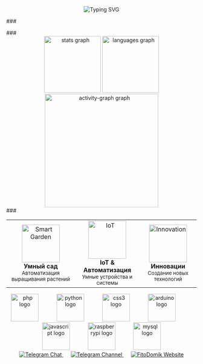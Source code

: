 <div align="center">
  <img src="https://readme-typing-svg.herokuapp.com?font=Fira+Code&weight=500&size=41&pause=1000&color=2EA44F&center=true&vCenter=true&random=false&width=1000&height=100&lines=Вячеслав+Домнин+%7C+Главный+инженер;Изразцов+Илья+%7C+Главный+технолог-механик;Представляют+проект;ФитоДомик" alt="Typing SVG" />
</div>
<p align="left"></p>
###
<p align="left"></p>
###
<div align="center">
  <img src="https://github-readme-stats.vercel.app/api?username=Legenda658&hide_title=true&hide_rank=false&show_icons=true&include_all_commits=true&count_private=true&disable_animations=false&theme=dark&locale=en&hide_border=true&order=1" height="150" alt="stats graph"  />
  <img src="https://github-readme-stats.vercel.app/api/top-langs?username=Legenda658&locale=en&hide_title=true&layout=compact&card_width=320&langs_count=5&theme=dark&hide_border=true&order=2" height="150" alt="languages graph"  />
  <img src="https://github-readme-activity-graph.vercel.app/graph?username=Legenda658&radius=16&theme=nord&area=true&order=5&hide_border=true&hide_title=true&bg_color=0D1117&color=C9D1D9&line=2EA44F&area_color=2EA44F&point=59eb15" height="300" alt="activity-graph graph"  />
</div>
###
<p align="left"></p>
<div align="center">
  <table>
    <tr>
      <td align="center">
        <img src="https://cdn-icons-png.flaticon.com/512/1995/1995574.png" width="100px;" alt="Smart Garden"/>
        <br />
        <b>Умный сад</b>
        <br />
        <sub>Автоматизация выращивания растений</sub>
      </td>
      <td align="center">
        <img src="https://cdn-icons-png.flaticon.com/512/2103/2103633.png" width="100px;" alt="IoT"/>
        <br />
        <b>IoT & Автоматизация</b>
        <br />
        <sub>Умные устройства и системы</sub>
      </td>
      <td align="center">
        <img src="https://cdn-icons-png.flaticon.com/512/2103/2103634.png" width="100px;" alt="Innovation"/>
        <br />
        <b>Инновации</b>
        <br />
        <sub>Создание новых технологий</sub>
      </td>
    </tr>
  </table>
</div>
<div align="center">
  <img src="https://cdn.jsdelivr.net/gh/devicons/devicon/icons/php/php-original.svg" height="73" alt="php logo"  />
  <img width="40" />
  <img src="https://cdn.jsdelivr.net/gh/devicons/devicon/icons/python/python-original.svg" height="73" alt="python logo"  />
  <img width="40" />
  <img src="https://cdn.jsdelivr.net/gh/devicons/devicon/icons/css3/css3-original.svg" height="73" alt="css3 logo"  />
  <img width="40" />
  <img src="https://cdn.jsdelivr.net/gh/devicons/devicon/icons/arduino/arduino-original.svg" height="73" alt="arduino logo"  />
  <img width="40" />
  <img src="https://cdn.jsdelivr.net/gh/devicons/devicon/icons/javascript/javascript-original.svg" height="73" alt="javascript logo"  />
  <img width="40" />
  <img src="https://cdn.jsdelivr.net/gh/devicons/devicon/icons/raspberrypi/raspberrypi-original.svg" height="73" alt="raspberrypi logo"  />
  <img width="40" />
  <img src="https://cdn.jsdelivr.net/gh/devicons/devicon/icons/mysql/mysql-original.svg" height="73" alt="mysql logo"  />
</div>
<div align="center">
  <a href="https://t.me/FitoDomik">
    <img src="https://img.shields.io/badge/💬_Telegram_Чат-2CA5E0?style=for-the-badge&logo=telegram&logoColor=white&labelColor=2CA5E0&color=white&width=300&height=60" alt="Telegram Chat"/>
  </a>
  &nbsp;&nbsp;&nbsp;&nbsp;
  <a href="https://t.me/FitoDomik_429">
    <img src="https://img.shields.io/badge/📢_Telegram_Канал-2CA5E0?style=for-the-badge&logo=telegram&logoColor=white&labelColor=2CA5E0&color=white&width=300&height=60" alt="Telegram Channel"/>
  </a>
  &nbsp;&nbsp;&nbsp;&nbsp;
  <a href="https://fitodomik.ru">
    <img src="https://img.shields.io/badge/🌿_Сайт_ФитоДомик-2EA44F?style=for-the-badge&logo=leaf&logoColor=white&labelColor=2EA44F&color=white&width=300&height=60" alt="FitoDomik Website"/>
  </a>
</div>
